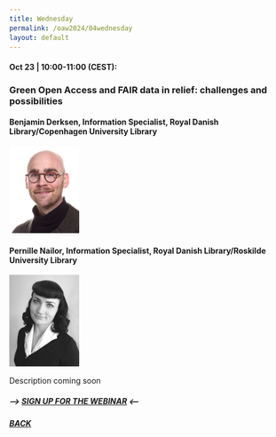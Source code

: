 ```yaml
---
title: Wednesday
permalink: /oaw2024/04wednesday
layout: default
---
```


#### Oct 23 | 10:00-11:00 (CEST):

### Green Open Access and FAIR data in relief: challenges and possibilities

#### Benjamin Derksen, Information Specialist, Royal Danish Library/Copenhagen University Library

<img src="/images/bder kopier.jpg" alt="Benjamin Derksen" style="height: 25%; width:25%;"/>

#### Pernille Nailor, Information Specialist, Royal Danish Library/Roskilde University Library

<img src="/oaw2024/images/PN billede.jpeg" alt="Pernille Nailor" style="height: 25%; width:25%;"/>

<p>Description coming soon</p>

##### --> [SIGN UP FOR THE WEBINAR](https://docs.google.com/forms/d/e/1FAIpQLSd1RALcLRO2hHmQ2f1gL9SifTxv5BNK5D7E5na5nu3UyA8Xlg/viewform?usp=sf_link) <--

##### [BACK](https://openaccess.dk/oaw2024#programme-of-the-danish-open-access-week-2024)



